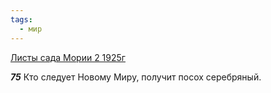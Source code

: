 ```yaml
---
tags:
  - мир
---
```


[Листы сада Мории 2 1925г](/agni/1925)

___75___
Кто следует Новому Миру, получит посох серебряный.   

